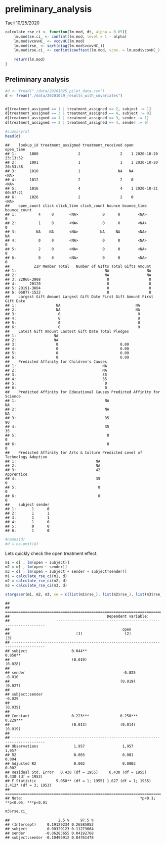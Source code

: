 preliminary\_analysis
================
Taeil
10/25/2020

``` r
calculate_rse_ci <- function(lm.mod, dt, alpha = 0.05){
    lm.mod$se.ci_ <- confint(lm.mod, level = 1 - alpha)
    lm.mod$vcovHC_ <- vcovHC(lm.mod)
    lm.mod$rse_ <- sqrt(diag(lm.mod$vcovHC_))
    lm.mod$rse.ci_ <- confint(coeftest(lm.mod, vcov. = lm.mod$vcovHC_), level = 1 - alpha)
    
    return(lm.mod)
}
```

## Preliminary analysis

``` r
#d <- fread("./data/20201025_pilot_data.csv")
d <- fread("./data/20201029_results_with_covariates")


d[treatment_assigned == 1 | treatment_assigned == 2, subject := 1]
d[treatment_assigned == 3 | treatment_assigned == 4, subject := 0]
d[treatment_assigned == 1 | treatment_assigned == 3, sender := 1]
d[treatment_assigned == 2 | treatment_assigned == 4, sender := 0]

#summary(d)
head(d)
```

    ##    lookup_id treatment_assigned treatment_received open           open_time
    ## 1:      1000                  2                  2    1 2020-10-20 23:13:52
    ## 2:      1001                  1                  1    1 2020-10-20 20:53:38
    ## 3:      1010                  1                 NA   NA                <NA>
    ## 4:      1012                  2                  2    0                <NA>
    ## 5:      1016                  4                  4    1 2020-10-21 00:07:21
    ## 6:      1026                  2                  2    0                <NA>
    ##    open_count click click_time click_count bounce bounce_time bounce_count
    ## 1:          4     0       <NA>           0      0        <NA>            0
    ## 2:          1     0       <NA>           0      0        <NA>            0
    ## 3:         NA    NA       <NA>          NA     NA        <NA>           NA
    ## 4:          0     0       <NA>           0      0        <NA>            0
    ## 5:          2     0       <NA>           0      0        <NA>            0
    ## 6:          0     0       <NA>           0      0        <NA>            0
    ##           ZIP Member Total   Number of GIfts Total Gifts Amount
    ## 1:                                        NA                 NA
    ## 2:                                        NA                 NA
    ## 3: 22066-3908                              0                  0
    ## 4:      20120                              0                  0
    ## 5: 20191-3804                              0                  0
    ## 6: 06877-1522                              0                  0
    ##    Largest Gift Amount Largest Gift Date First Gift Amount First Gift Date
    ## 1:                  NA                                  NA                
    ## 2:                  NA                                  NA                
    ## 3:                   0                                   0                
    ## 4:                   0                                   0                
    ## 5:                   0                                   0                
    ## 6:                   0                                   0                
    ##    Latest Gift Amount Lastest Gift Date Total Pledges
    ## 1:                 NA                                
    ## 2:                 NA                                
    ## 3:                  0                            0.00
    ## 4:                  0                            0.00
    ## 5:                  0                            0.00
    ## 6:                  0                            0.00
    ##    Predicted Affinity for Children's Causes
    ## 1:                                       NA
    ## 2:                                       NA
    ## 3:                                       35
    ## 4:                                       35
    ## 5:                                        0
    ## 6:                                        0
    ##    Predicted Affinity for Educational Causes Predicted Affinity for Science
    ## 1:                                        NA                             NA
    ## 2:                                        NA                             NA
    ## 3:                                        35                             90
    ## 4:                                        35                             35
    ## 5:                                         0                              0
    ## 6:                                         0                              0
    ##    Predicted Affinity for Arts & Culture Predicted Level of Technology Adoption
    ## 1:                                    NA                                       
    ## 2:                                    NA                                       
    ## 3:                                    42                             Apprentice
    ## 4:                                    35                                      0
    ## 5:                                     0                                      0
    ## 6:                                     0                                      0
    ##    subject sender
    ## 1:       1      0
    ## 2:       1      1
    ## 3:       1      1
    ## 4:       1      0
    ## 5:       0      0
    ## 6:       1      0

``` r
#names(d)
#d = na.omit(d)
```

Lets quickly check the open treatment effect.

``` r
m1 = d[ , lm(open ~ subject)]
m2 = d[ , lm(open ~ sender)]
m3 = d[ , lm(open ~ subject + sender + subject*sender)]
m1 = calculate_rse_ci(m1, d)
m2 = calculate_rse_ci(m2, d)
m3 = calculate_rse_ci(m3, d)

stargazer(m1, m2, m3, se = c(list(m1$rse_), list(m2$rse_), list(m3$rse_)), type="text")
```

    ## 
    ## =====================================================================================
    ##                                            Dependent variable:                       
    ##                     -----------------------------------------------------------------
    ##                                                   open                               
    ##                              (1)                   (2)                   (3)         
    ## -------------------------------------------------------------------------------------
    ## subject                    0.044**                                     0.058**       
    ##                            (0.019)                                     (0.028)       
    ##                                                                                      
    ## sender                                            -0.025               -0.010        
    ##                                                  (0.019)               (0.027)       
    ##                                                                                      
    ## subject:sender                                                         -0.029        
    ##                                                                        (0.039)       
    ##                                                                                      
    ## Constant                   0.223***              0.258***             0.229***       
    ##                            (0.013)               (0.014)               (0.019)       
    ##                                                                                      
    ## -------------------------------------------------------------------------------------
    ## Observations                1,957                 1,957                 1,957        
    ## R2                          0.003                 0.001                 0.004        
    ## Adjusted R2                 0.002                 0.0003                0.002        
    ## Residual Std. Error   0.430 (df = 1955)     0.430 (df = 1955)     0.430 (df = 1953)  
    ## F Statistic         5.058** (df = 1; 1955) 1.627 (df = 1; 1955) 2.412* (df = 3; 1953)
    ## =====================================================================================
    ## Note:                                                     *p<0.1; **p<0.05; ***p<0.01

``` r
m3$rse.ci_
```

    ##                      2.5 %     97.5 %
    ## (Intercept)     0.19129234 0.26585052
    ## subject         0.00329123 0.11273664
    ## sender         -0.06285655 0.04192768
    ## subject:sender -0.10496912 0.04761478
